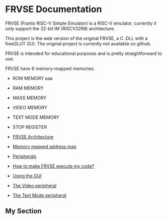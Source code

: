 # FRVSE Documentation

FRVSE (Franto RISC-V Simple Emulator) is a RISC-V emulator, currently it only support the 32-bit IM (RISCV32IM) architecture.

This project is the web version of the original FRVSE, a C .DLL with a freeGLUT GUI. The original project is currently not available on github.

FRVSE is intended for educational purposes and is pretty straightforward to use.

FRVSE have 6 memory-mapped memories:

- ROM MEMORY
  aaa
- RAM MEMORY
- MASS MEMORY
- VIDEO MEMORY
- TEXT MODE MEMORY
- STOP REGISTER

- [FRVSE Architecture](#my-section)
- [Memory mapped address map](#my-section)
- [Peripherals](#my-section)
- [How to make FRVSE execute my code?](#my-section)
- [Using the GUI](#my-section)
- [The Video peripheral](#my-section)
- [The Text Mode peripheral](#my-section)








## My Section
